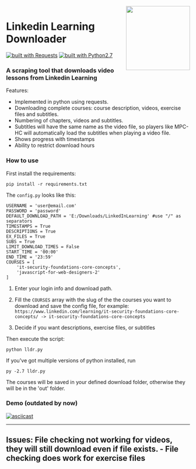 <img src="https://i.imgur.com/TkbiSQY.png" width="175" align="right">

# Linkedin Learning Downloader
[![built with Requests](https://img.shields.io/badge/built%20with-Requests-yellow.svg?style=flat-square)](http://docs.python-requests.org)
[![built with Python2.7](https://img.shields.io/badge/built%20with-Python2.7-red.svg?style=flat-square)](https://www.python.org/)

### A scraping tool that downloads video lessons from Linkedin Learning
Features:
* Implemented in python using requests.
* Downloading complete courses: course description, videos, exercise files and subtitles.
* Numbering of chapters, videos and subtitles.
* Subtitles will have the same name as the video file, so players like MPC-HC will automatically load the subtitles when playing a video file.
* Shows progress with timestamps
* Ability to restrict download hours 

### How to use
First install the requirements:
```
pip install -r requirements.txt
```
The `config.py` looks like this:
```
USERNAME = 'user@email.com'
PASSWORD = 'password'
DEFAULT_DOWNLOAD_PATH = 'E:/Downloads/LinkedInLearning' #use "/" as separators
TIMESTAMPS = True
DESCRIPTIONS = True
EX_FILES = True
SUBS = True
LIMIT_DOWNLOAD_TIMES = False
START_TIME = '00:00'
END_TIME = '23:59' 
COURSES = [
    'it-security-foundations-core-concepts',
    'javascript-for-web-designers-2'
]
```

1. Enter your login info and download path.

2. Fill the `COURSES` array with the slug of the the courses you want to download and save the config file, for example:
`https://www.linkedin.com/learning/it-security-foundations-core-concepts/ -> it-security-foundations-core-concepts`

3. Decide if you want descriptions, exercise files, or subtitles

Then execute the script:
```
python lldr.py
```
If you've got multiple versions of python installed, run 
```
py -2.7 lldr.py
```

The courses will be saved in your defined download folder, otherwise they will be in the 'out' folder.

### Demo (outdated by now)
[![asciicast](https://asciinema.org/a/143894.png)](https://asciinema.org/a/143894)


---
Issues: File checking not working for videos, they will still download even if file exists. - File checking does work for exercise files
---
